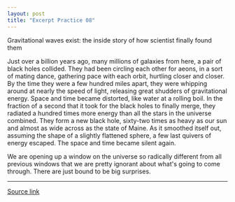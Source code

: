 ```yaml
---
layout: post
title: "Excerpt Practice 08"
---
```


Gravitational waves exist: the inside story of how scientist finally found them

Just over a billion years ago, many millions of galaxies from here, a pair of black holes collided. They had been circling each other for aeons, in a sort of mating dance, gathering pace with each orbit, hurtling closer and closer. By the time they were a few hundred miles apart, they were whipping around at nearly the speed of light, releasing great shudders of gravitational energy. Space and time became distorted, like water at a rolling boil. In the fraction of a second that it took for the black holes to finally merge, they radiated a hundred times more energy than all the stars in the universe combined. They form a new black hole, sixty-two times as heavy as our sun and almost as wide across as the state of Maine. As it smoothed itself out, assuming the shape of a slightly flattened sphere, a few last quivers of energy escaped. The space and time became silent again.


We are opening up a window on the universe so radically different from all previous windows that we are pretty ignorant about what's going to come through. There are just bound to be big surprises.

*************************************************************************************

[Source link][link]

[link]: http://www.newyorker.com/tech/elements/gravitational-waves-exist-heres-how-scientists-finally-found-them
